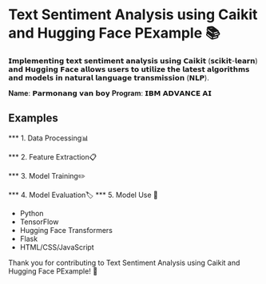 # Text Sentiment Analysis using Caikit and Hugging Face PExample 📚

𝗜𝗺𝗽𝗹𝗲𝗺𝗲𝗻𝘁𝗶𝗻𝗴 𝘁𝗲𝘅𝘁 𝘀𝗲𝗻𝘁𝗶𝗺𝗲𝗻𝘁 𝗮𝗻𝗮𝗹𝘆𝘀𝗶𝘀 𝘂𝘀𝗶𝗻𝗴 𝗖𝗮𝗶𝗸𝗶𝘁 (𝘀𝗰𝗶𝗸𝗶𝘁-𝗹𝗲𝗮𝗿𝗻) 𝗮𝗻𝗱 𝗛𝘂𝗴𝗴𝗶𝗻𝗴 𝗙𝗮𝗰𝗲 𝗮𝗹𝗹𝗼𝘄𝘀 𝘂𝘀𝗲𝗿𝘀 𝘁𝗼 𝘂𝘁𝗶𝗹𝗶𝘇𝗲 𝘁𝗵𝗲 𝗹𝗮𝘁𝗲𝘀𝘁 𝗮𝗹𝗴𝗼𝗿𝗶𝘁𝗵𝗺𝘀 𝗮𝗻𝗱 𝗺𝗼𝗱𝗲𝗹𝘀 𝗶𝗻 𝗻𝗮𝘁𝘂𝗿𝗮𝗹 𝗹𝗮𝗻𝗴𝘂𝗮𝗴𝗲 𝘁𝗿𝗮𝗻𝘀𝗺𝗶𝘀𝘀𝗶𝗼𝗻 (𝗡𝗟𝗣).

  **Name**:      𝗣𝗮𝗿𝗺𝗼𝗻𝗮𝗻𝗴 𝘃𝗮𝗻 𝗯𝗼𝘆
 **Program**:   𝗜𝗕𝗠 𝗔𝗗𝗩𝗔𝗡𝗖𝗘 𝗔𝗜

## Examples

 *** 1. Data Processing📊

*** 2. Feature Extraction📋

*** 3.  Model Training✏️

*** 4. Model Evaluation🏷️
*** 5. Model Use 💢



- Python
- TensorFlow
- Hugging Face Transformers
- Flask
- HTML/CSS/JavaScript

Thank you for contributing to  Text Sentiment Analysis using Caikit and Hugging Face PExample! 🌟
